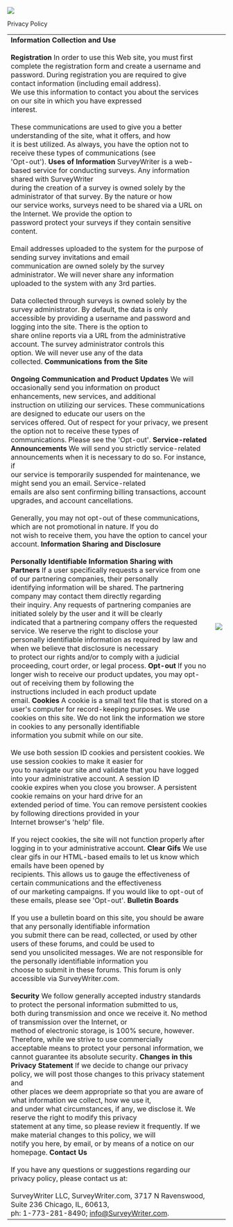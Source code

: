 ![](i/header_sub.gif)  
  
Privacy Policy  

|     |     |
| --- | --- |
| **Information Collection and Use**   <br>  <br>**Registration** In order to use this Web site, you must first complete the registration form and create a username and   <br>password. During registration you are required to give contact information (including email address).   <br>We use this information to contact you about the services on our site in which you have expressed   <br>interest.   <br>  <br>These communications are used to give you a better understanding of the site, what it offers, and how   <br>it is best utilized. As always, you have the option not to receive these types of communications (see   <br>'Opt-out'). **Uses of Information** SurveyWriter is a web-based service for conducting surveys. Any information shared with SurveyWriter   <br>during the creation of a survey is owned solely by the administrator of that survey. By the nature or how   <br>our service works, surveys need to be shared via a URL on the Internet. We provide the option to   <br>password protect your surveys if they contain sensitive content.   <br>  <br>Email addresses uploaded to the system for the purpose of sending survey invitations and email   <br>communication are owned solely by the survey administrator. We will never share any information   <br>uploaded to the system with any 3rd parties.   <br>  <br>Data collected through surveys is owned solely by the survey administrator. By default, the data is only   <br>accessible by providing a username and password and logging into the site. There is the option to   <br>share online reports via a URL from the administrative account. The survey administrator controls this   <br>option. We will never use any of the data collected. **Communications from the Site**   <br>  <br>**Ongoing Communication and Product Updates** We will occasionally send you information on product enhancements, new services, and additional   <br>instruction on utilizing our services. These communications are designed to educate our users on the   <br>services offered. Out of respect for your privacy, we present the option not to receive these types of   <br>communications. Please see the 'Opt-out'. **Service-related Announcements** We will send you strictly service-related announcements when it is necessary to do so. For instance, if   <br>our service is temporarily suspended for maintenance, we might send you an email. Service-related   <br>emails are also sent confirming billing transactions, account upgrades, and account cancellations.   <br>  <br>Generally, you may not opt-out of these communications, which are not promotional in nature. If you do   <br>not wish to receive them, you have the option to cancel your account. **Information Sharing and Disclosure**   <br>  <br>**Personally Identifiable Information Sharing with Partners** If a user specifically requests a service from one of our partnering companies, their personally   <br>identifying information will be shared. The partnering company may contact them directly regarding   <br>their inquiry. Any requests of partnering companies are initiated solely by the user and it will be clearly   <br>indicated that a partnering company offers the requested service. We reserve the right to disclose your   <br>personally identifiable information as required by law and when we believe that disclosure is necessary   <br>to protect our rights and/or to comply with a judicial proceeding, court order, or legal process. **Opt-out** If you no longer wish to receive our product updates, you may opt-out of receiving them by following the   <br>instructions included in each product update email. **Cookies** A cookie is a small text file that is stored on a user's computer for record-keeping purposes. We use   <br>cookies on this site. We do not link the information we store in cookies to any personally identifiable   <br>information you submit while on our site.   <br>  <br>We use both session ID cookies and persistent cookies. We use session cookies to make it easier for   <br>you to navigate our site and validate that you have logged into your administrative account. A session ID   <br>cookie expires when you close you browser. A persistent cookie remains on your hard drive for an   <br>extended period of time. You can remove persistent cookies by following directions provided in your   <br>Internet browser's 'help' file.   <br>  <br>If you reject cookies, the site will not function properly after logging in to your administrative account. **Clear Gifs** We use clear gifs in our HTML-based emails to let us know which emails have been opened by   <br>recipients. This allows us to gauge the effectiveness of certain communications and the effectiveness   <br>of our marketing campaigns. If you would like to opt-out of these emails, please see 'Opt-out'. **Bulletin Boards**  <br>  <br>If you use a bulletin board on this site, you should be aware that any personally identifiable information   <br>you submit there can be read, collected, or used by other users of these forums, and could be used to   <br>send you unsolicited messages. We are not responsible for the personally identifiable information you   <br>choose to submit in these forums. This forum is only accessible via SurveyWriter.com.  <br>  <br>**Security** We follow generally accepted industry standards to protect the personal information submitted to us,   <br>both during transmission and once we receive it. No method of transmission over the Internet, or   <br>method of electronic storage, is 100% secure, however. Therefore, while we strive to use commercially   <br>acceptable means to protect your personal information, we cannot guarantee its absolute security. **Changes in this Privacy Statement** If we decide to change our privacy policy, we will post those changes to this privacy statement and   <br>other places we deem appropriate so that you are aware of what information we collect, how we use it,   <br>and under what circumstances, if any, we disclose it. We reserve the right to modify this privacy   <br>statement at any time, so please review it frequently. If we make material changes to this policy, we will   <br>notify you here, by email, or by means of a notice on our homepage. **Contact Us**   <br>  <br>If you have any questions or suggestions regarding our privacy policy, please contact us at:   <br>  <br>SurveyWriter LLC, SurveyWriter.com, 3717 N Ravenswood, Suite 236 Chicago, IL, 60613,   <br>ph: 1-773-281-8490; info@SurveyWriter.com. | ![](i/b.gif) |